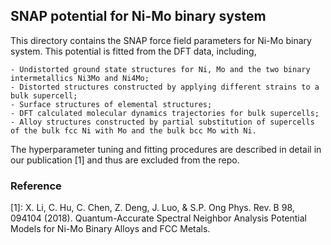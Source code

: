 ## SNAP potential for Ni-Mo binary system

This directory contains the SNAP force field parameters for Ni-Mo binary system. This potential is fitted from the DFT data, including,
```
- Undistorted ground state structures for Ni, Mo and the two binary intermetallics Ni3Mo and Ni4Mo;
- Distorted structures constructed by applying different strains to a bulk supercell;
- Surface structures of elemental structures;
- DFT calculated molecular dynamics trajectories for bulk supercells;
- Alloy structures constructed by partial substitution of supercells of the bulk fcc Ni with Mo and the bulk bcc Mo with Ni.
```

The hyperparameter tuning and fitting procedures are described in detail in our publication [1] and thus are excluded from the repo. 


### Reference 
[1]: X. Li, C. Hu, C. Chen, Z. Deng, J. Luo, & S.P. Ong Phys. Rev. B 98, 094104 (2018). Quantum-Accurate Spectral Neighbor Analysis Potential Models for Ni-Mo Binary Alloys and FCC Metals.
